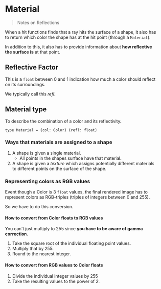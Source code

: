 # Material

> Notes on Reflections

When a hit functions finds that a ray hits the surface of a shape, it also has to return which color the shape has at the hit point (through a `Material`).

In addition to this, it also has to provide information about **how reflective the surface is** at that point.

## Reflective Factor

This is a `float` between 0 and 1 indication how much a color should reflect on its surroundings.

We typically call this *refl*.

## Material type

To describe the combination of a color and its reflectivity.

`type Material = (col: Color) (refl: float)`

### Ways that materials are assigned to a shape

1. A shape is given a single material.
	- All points in the shapes surface have that material.
2. A shape is given a *texture* which assigns potentially different materials to different points on the surface of the shape.

### Representing colors as RGB values

Event though a Color is 3 `float` values, the final rendered image has to represent colors as RGB-triples (triples of integers between 0 and 255).

So we have to do this conversion.

#### How to convert from Color floats to RGB values

You can't just multiply to 255 since **you have to be aware of gamma correction**.

1. Take the square root of the individual floating point values.
2. Multiply that by 255.
3. Round to the nearest integer.

#### How to convert from RGB values to Color floats

1. Divide the individual integer values by 255
2. Take the resulting values to the power of 2.